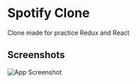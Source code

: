 
# Spotify Clone

Clone made for practice Redux and React

## Screenshots

![App Screenshot](https://i.gyazo.com/e9cc95738867d76d43ea7c50de20f542.jpg)


